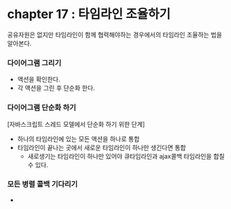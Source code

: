 # chapter 17 : 타임라인 조율하기

공유자원은 없지만 타임라인이 함께 협력해야하는 경우에서의 타임라인 조율하는 법을 알아본다.

### 다이어그램 그리기

- 액션을 확인한다.
- 각 액션을 그린 후 단순화 한다.

### 다이어그램 단순화 하기

[자바스크립트 스레드 모델에서 단순화 하기 위한 단계]

- 하나의 타임라인에 있는 모든 액션을 하나로 통합
- 타임라인이 끝나는 곳에서 새로운 타임라인이 하나만 생긴다면 통합
  - 새로생기는 타임라인이 하나만 있어야 큐타임라인과 ajax콜백 타임라인을 합칠 수 있다.

### 모든 병렬 콜백 기다리기

-
